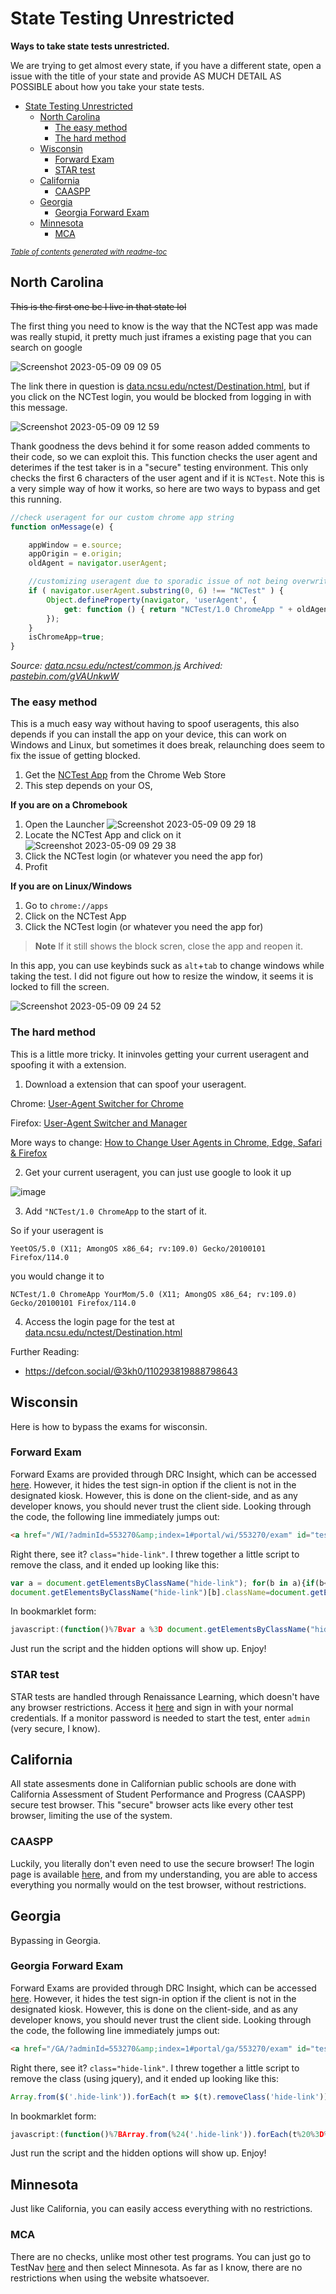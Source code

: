 # State Testing Unrestricted
**Ways to take state tests unrestricted.**

We are trying to get almost every state, if you have a different state, open a issue with the title of your state and provide AS MUCH DETAIL AS POSSIBLE about how you take your state tests.

- [State Testing Unrestricted](#state-testing-unrestricted)
  * [North Carolina](#north-carolina)
    + [The easy method](#the-easy-method)
    + [The hard method](#the-hard-method)
  * [Wisconsin](#wisconsin)
    + [Forward Exam](#forward-exam)
    + [STAR test](#star-test)
  * [California](#california)
    + [CAASPP](#caaspp)
  * [Georgia](#georgia)
    + [Georgia Forward Exam](#georgia-forward-exam)
  * [Minnesota](#minnesota)
    + [MCA](#mca)

<small><i><a href='http://github.com/3kh0/readme-toc/'>Table of contents generated with readme-toc</a></i></small>


## North Carolina
~~This is the first one bc I live in that state lol~~

The first thing you need to know is the way that the NCTest app was made was really stupid, it pretty much just iframes a existing page that you can search on google

![Screenshot 2023-05-09 09 09 05](https://github.com/3kh0/state-test/assets/58097612/010fe95c-5fdf-4d24-86ec-55592810fe9e)

The link there in question is [data.ncsu.edu/nctest/Destination.html](https://data.ncsu.edu/nctest/Destination.html), but if you click on the NCTest login, you would be blocked from logging in with this message.

![Screenshot 2023-05-09 09 12 59](https://github.com/3kh0/state-test/assets/58097612/dd341dc1-1d2d-4ab4-bbd1-f216d3858f8a)

Thank goodness the devs behind it for some reason added comments to their code, so we can exploit this. This function checks the user agent and deterimes if the test taker is in a "secure" testing environment. This only checks the first 6 characters of the user agent and if it is `NCTest`. Note this is a very simple way of how it works, so here are two ways to bypass and get this running.

```js
//check useragent for our custom chrome app string
function onMessage(e) {

    appWindow = e.source;
    appOrigin = e.origin;
    oldAgent = navigator.userAgent;

    //customizing useragent due to sporadic issue of not being overwritten in chrome app
    if ( navigator.userAgent.substring(0, 6) !== "NCTest" ) {
        Object.defineProperty(navigator, 'userAgent', {
            get: function () { return "NCTest/1.0 ChromeApp " + oldAgent; }
        });
    }
    isChromeApp=true;
}
```
*Source: [data.ncsu.edu/nctest/common.js](https://data.ncsu.edu/nctest/common.js) Archived: [pastebin.com/gVAUnkwW](https://pastebin.com/gVAUnkwW)*

### The easy method

This is a much easy way without having to spoof useragents, this also depends if you can install the app on your device, this can work on Windows and Linux, but sometimes it does break, relaunching does seem to fix the issue of getting blocked.

1. Get the [NCTest App](https://chrome.google.com/webstore/detail/nctest/gekbonallhcfalincpgmjcipmjehfhlh/) from the Chrome Web Store
2. This step depends on your OS,

**If you are on a Chromebook**
1. Open the Launcher ![Screenshot 2023-05-09 09 29 18](https://github.com/3kh0/state-test/assets/58097612/31a98908-a306-474e-99b1-5ebf2d2d7bbd)
2. Locate the NCTest App and click on it
![Screenshot 2023-05-09 09 29 38](https://github.com/3kh0/state-test/assets/58097612/493073f5-373d-4a8e-854f-6efe8f056add)
3. Click the NCTest login (or whatever you need the app for)
4. Profit

**If you are on Linux/Windows**
1. Go to `chrome://apps`
2. Click on the NCTest App
3. Click the NCTest login (or whatever you need the app for)

> **Note**
> If it still shows the block scren, close the app and reopen it.

In this app, you can use keybinds suck as `alt`+`tab` to change windows while taking the test. I did not figure out how to resize the window, it seems it is locked to fill the screen.

![Screenshot 2023-05-09 09 24 52](https://github.com/3kh0/state-test/assets/58097612/6709e882-dba4-4924-ac34-8f3e57fd2737)

### The hard method

This is a little more tricky. It ininvoles getting your current useragent and spoofing it with a extension.

1. Download a extension that can spoof your useragent.

Chrome: [User-Agent Switcher for Chrome](https://chrome.google.com/webstore/detail/user-agent-switcher-for-c/djflhoibgkdhkhhcedjiklpkjnoahfmg)

Firefox: [User-Agent Switcher and Manager](https://addons.mozilla.org/en-US/firefox/addon/user-agent-string-switcher/)

More ways to change: [How to Change User Agents in Chrome, Edge, Safari & Firefox](https://www.searchenginejournal.com/change-user-agent/368448/)

2. Get your current useragent, you can just use google to look it up

![image](https://github.com/3kh0/state-test/assets/58097612/49b803d1-ed7b-48d0-829f-b93a4ea7ee8a)

3. Add `"NCTest/1.0 ChromeApp` to the start of it.

So if your useragent is
```
YeetOS/5.0 (X11; AmongOS x86_64; rv:109.0) Gecko/20100101 Firefox/114.0
```
you would change it to
```
NCTest/1.0 ChromeApp YourMom/5.0 (X11; AmongOS x86_64; rv:109.0) Gecko/20100101 Firefox/114.0
```
4. Access the login page for the test at [data.ncsu.edu/nctest/Destination.html](https://data.ncsu.edu/nctest/Destination.html)

Further Reading:
- https://defcon.social/@3kh0/110293819888798643

## Wisconsin

Here is how to bypass the exams for wisconsin.

### Forward Exam

Forward Exams are provided through DRC Insight, which can be accessed [here](https://wbte.drcedirect.com/WI/portals/wi). However, it hides the test sign-in option if the client is not in the designated kiosk. However, this is done on the client-side, and as any developer knows, you should never trust the client side. Looking through the code, the following line immediately jumps out:

```html
<a href="/WI/?adminId=553270&amp;index=1#portal/wi/553270/exam" id="testLink1" index="1" class="hide-link">Test Sign In</a>
```

Right there, see it? `class="hide-link"`. I threw together a little script to remove the class, and it ended up looking like this:

```js
var a = document.getElementsByClassName("hide-link"); for(b in a){if(b<=a.length)
document.getElementsByClassName("hide-link")[b].className=document.getElementsByClassName("hide-link")[b].className.replace("hide-link","")}
```

In bookmarklet form:

```js
javascript:(function()%7Bvar a %3D document.getElementsByClassName("hide-link")%3B for(b in a)%7Bif(b<%3Da.length)%0Adocument.getElementsByClassName("hide-link")%5Bb%5D.className%3Ddocument.getElementsByClassName("hide-link")%5Bb%5D.className.replace("hide-link"%2C"")%7D%7D)()%3B
```

Just run the script and the hidden options will show up. Enjoy!

### STAR test

STAR tests are handled through Renaissance Learning, which doesn't have any browser restrictions. Access it [here](https://global-zone08.renaissance-go.com/studentportal/) and sign in with your normal credentials. If a monitor password is needed to start the test, enter `admin` (very secure, I know).

## California
All state assesments done in Californian public schools are done with California Assessment of Student Performance and Progress (CAASPP) secure test browser. This "secure" browser acts like every other test browser, limiting the use of the system.

### CAASPP
Luckily, you literally don't even need to use the secure browser! The login page is available [here](https://ca.cambiumtds.com/student), and from my understanding, you are able to access everything you normally would on the test browser, without restrictions.

## Georgia
Bypassing in Georgia.

### Georgia Forward Exam

Forward Exams are provided through DRC Insight, which can be accessed [here](https://wbte.drcedirect.com/GA/portals/ga). However, it hides the test sign-in option if the client is not in the designated kiosk. However, this is done on the client-side, and as any developer knows, you should never trust the client side. Looking through the code, the following line immediately jumps out:

```html
<a href="/GA/?adminId=553270&amp;index=1#portal/ga/553270/exam" id="testLink1" index="1" class="hide-link">Test Sign In</a>
```

Right there, see it? `class="hide-link"`. I threw together a little script to remove the class (using jquery), and it ended up looking like this:

```js
Array.from($('.hide-link')).forEach(t => $(t).removeClass('hide-link'));
```

In bookmarklet form:

```js
javascript:(function()%7BArray.from(%24('.hide-link')).forEach(t%20%3D%3E%20%24(t).removeClass('hide-link'))%3B%7D)()%3B
```

Just run the script and the hidden options will show up. Enjoy!

## Minnesota
Just like California, you can easily access everything with no restrictions.

### MCA
There are no checks, unlike most other test programs. You can just go to TestNav [here](https://home.testnav.com/) and then select Minnesota. As far as I know, there are no restrictions when using the website whatsoever.
